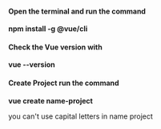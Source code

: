 <h4>Open the terminal and run the command</h4>
<p><b> npm install -g @vue/cli</b></p>

<h4>Check the Vue version with</h4>
<p><b> vue --version</b></p>

<h4>Create Project run the command</h4>
<p><b>vue create name-project</b></p>
<p>you can't use capital letters in name project</p>

